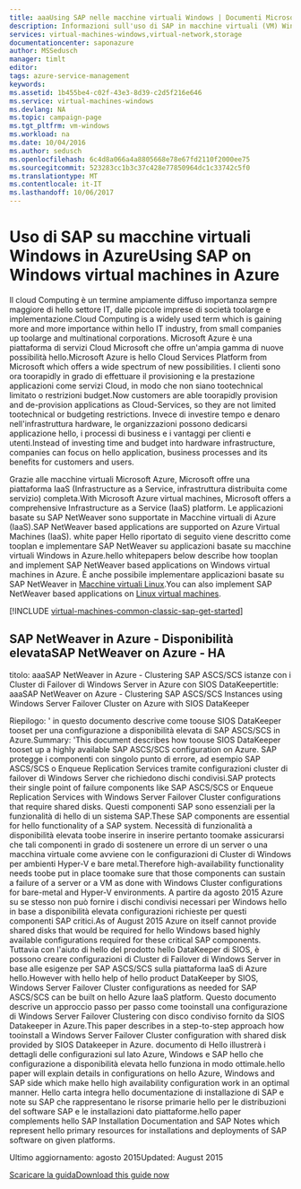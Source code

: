 ```yaml
---
title: aaaUsing SAP nelle macchine virtuali Windows | Documenti Microsoft
description: Informazioni sull'uso di SAP in macchine virtuali (VM) Windows in Microsoft Azure
services: virtual-machines-windows,virtual-network,storage
documentationcenter: saponazure
author: MSSedusch
manager: timlt
editor: 
tags: azure-service-management
keywords: 
ms.assetid: 1b455be4-c02f-43e3-8d39-c2d5f216e646
ms.service: virtual-machines-windows
ms.devlang: NA
ms.topic: campaign-page
ms.tgt_pltfrm: vm-windows
ms.workload: na
ms.date: 10/04/2016
ms.author: sedusch
ms.openlocfilehash: 6c4d8a066a4a8805668e78e67fd2110f2000ee75
ms.sourcegitcommit: 523283cc1b3c37c428e77850964dc1c33742c5f0
ms.translationtype: MT
ms.contentlocale: it-IT
ms.lasthandoff: 10/06/2017
---
```

# <a name="using-sap-on-windows-virtual-machines-in-azure"></a><span data-ttu-id="5db0f-103">Uso di SAP su macchine virtuali Windows in Azure</span><span class="sxs-lookup"><span data-stu-id="5db0f-103">Using SAP on Windows virtual machines in Azure</span></span>
<span data-ttu-id="5db0f-104">Il cloud Computing è un termine ampiamente diffuso importanza sempre maggiore di hello settore IT, dalle piccole imprese di società toolarge e implementazione.</span><span class="sxs-lookup"><span data-stu-id="5db0f-104">Cloud Computing is a widely used term which is gaining more and more importance within hello IT industry, from small companies up toolarge and multinational corporations.</span></span> <span data-ttu-id="5db0f-105">Microsoft Azure è una piattaforma di servizi Cloud Microsoft che offre un'ampia gamma di nuove possibilità hello.</span><span class="sxs-lookup"><span data-stu-id="5db0f-105">Microsoft Azure is hello Cloud Services Platform from Microsoft which offers a wide spectrum of new possibilities.</span></span> <span data-ttu-id="5db0f-106">I clienti sono ora toorapidly in grado di effettuare il provisioning e la prestazione applicazioni come servizi Cloud, in modo che non siano tootechnical limitato o restrizioni budget.</span><span class="sxs-lookup"><span data-stu-id="5db0f-106">Now customers are able toorapidly provision and de-provision applications as Cloud-Services, so they are not limited tootechnical or budgeting restrictions.</span></span> <span data-ttu-id="5db0f-107">Invece di investire tempo e denaro nell'infrastruttura hardware, le organizzazioni possono dedicarsi applicazione hello, i processi di business e i vantaggi per clienti e utenti.</span><span class="sxs-lookup"><span data-stu-id="5db0f-107">Instead of investing time and budget into hardware infrastructure, companies can focus on hello application, business processes and its benefits for customers and users.</span></span>

<span data-ttu-id="5db0f-108">Grazie alle macchine virtuali Microsoft Azure, Microsoft offre una piattaforma IaaS (Infrastructure as a Service, infrastruttura distribuita come servizio) completa.</span><span class="sxs-lookup"><span data-stu-id="5db0f-108">With Microsoft Azure virtual machines, Microsoft offers a comprehensive Infrastructure as a Service (IaaS) platform.</span></span> <span data-ttu-id="5db0f-109">Le applicazioni basate su SAP NetWeaver sono supportate in Macchine virtuali di Azure (IaaS).</span><span class="sxs-lookup"><span data-stu-id="5db0f-109">SAP NetWeaver based applications are supported on Azure Virtual Machines (IaaS).</span></span> <span data-ttu-id="5db0f-110">white paper Hello riportato di seguito viene descritto come tooplan e implementare SAP NetWeaver su applicazioni basate su macchine virtuali Windows in Azure.</span><span class="sxs-lookup"><span data-stu-id="5db0f-110">hello whitepapers below describe how tooplan and implement SAP NetWeaver based applications on Windows virtual machines in Azure.</span></span> <span data-ttu-id="5db0f-111">È anche possibile implementare applicazioni basate su SAP NetWeaver in [Macchine virtuali Linux](../../linux/classic/sap-get-started.md).</span><span class="sxs-lookup"><span data-stu-id="5db0f-111">You can also implement SAP NetWeaver based applications on [Linux virtual machines](../../linux/classic/sap-get-started.md).</span></span>

[!INCLUDE [virtual-machines-common-classic-sap-get-started](../../../../includes/virtual-machines-common-classic-sap-get-started.md)]

## <a name="sap-netweaver-on-azure---ha"></a><span data-ttu-id="5db0f-112">SAP NetWeaver in Azure - Disponibilità elevata</span><span class="sxs-lookup"><span data-stu-id="5db0f-112">SAP NetWeaver on Azure - HA</span></span>
<span data-ttu-id="5db0f-113">titolo: aaaSAP NetWeaver in Azure - Clustering SAP ASCS/SCS istanze con i Cluster di Failover di Windows Server in Azure con SIOS DataKeeper</span><span class="sxs-lookup"><span data-stu-id="5db0f-113">title: aaaSAP NetWeaver on Azure - Clustering SAP ASCS/SCS Instances using Windows Server Failover Cluster on Azure with SIOS DataKeeper</span></span>

<span data-ttu-id="5db0f-114">Riepilogo: ' in questo documento descrive come toouse SIOS DataKeeper tooset per una configurazione a disponibilità elevata di SAP ASCS/SCS in Azure.</span><span class="sxs-lookup"><span data-stu-id="5db0f-114">Summary: 'This document describes how toouse SIOS DataKeeper tooset up a highly available SAP ASCS/SCS configuration on Azure.</span></span> <span data-ttu-id="5db0f-115">SAP protegge i componenti con singolo punto di errore, ad esempio SAP ASCS/SCS o Enqueue Replication Services tramite configurazioni cluster di failover di Windows Server che richiedono dischi condivisi.</span><span class="sxs-lookup"><span data-stu-id="5db0f-115">SAP protects their single point of failure components like SAP ASCS/SCS or Enqueue Replication Services with Windows Server Failover Cluster configurations that require shared disks.</span></span> <span data-ttu-id="5db0f-116">Questi componenti SAP sono essenziali per la funzionalità di hello di un sistema SAP.</span><span class="sxs-lookup"><span data-stu-id="5db0f-116">These SAP components are essential for hello functionality of a SAP system.</span></span> <span data-ttu-id="5db0f-117">Necessità di funzionalità a disponibilità elevata toobe inserire in inserire pertanto toomake assicurarsi che tali componenti in grado di sostenere un errore di un server o una macchina virtuale come avviene con le configurazioni di Cluster di Windows per ambienti Hyper-V e bare metal.</span><span class="sxs-lookup"><span data-stu-id="5db0f-117">Therefore high-availability functionality needs toobe put in place toomake sure that those components can sustain a failure of a server or a VM as done with Windows Cluster configurations for bare-metal and Hyper-V environments.</span></span> <span data-ttu-id="5db0f-118">A partire da agosto 2015 Azure su se stesso non può fornire i dischi condivisi necessari per Windows hello in base a disponibilità elevata configurazioni richieste per questi componenti SAP critici.</span><span class="sxs-lookup"><span data-stu-id="5db0f-118">As of August 2015 Azure on itself cannot provide shared disks that would be required for hello Windows based highly available configurations required for these critical SAP components.</span></span> <span data-ttu-id="5db0f-119">Tuttavia con l'aiuto di hello del prodotto hello DataKeeper di SIOS, è possono creare configurazioni di Cluster di Failover di Windows Server in base alle esigenze per SAP ASCS/SCS sulla piattaforma IaaS di Azure hello.</span><span class="sxs-lookup"><span data-stu-id="5db0f-119">However with hello help of hello product DataKeeper by SIOS, Windows Server Failover Cluster configurations as needed for SAP ASCS/SCS can be built on hello Azure IaaS platform.</span></span> <span data-ttu-id="5db0f-120">Questo documento descrive un approccio passo per passo come tooinstall una configurazione di Windows Server Failover Clustering con disco condiviso fornito da SIOS Datakeeper in Azure.</span><span class="sxs-lookup"><span data-stu-id="5db0f-120">This paper describes in a step-to-step approach how tooinstall a Windows Server Failover Cluster configuration with shared disk provided by SIOS Datakeeper in Azure.</span></span> <span data-ttu-id="5db0f-121">documento di Hello illustrerà i dettagli delle configurazioni sul lato Azure, Windows e SAP hello che configurazione a disponibilità elevata hello funziona in modo ottimale.</span><span class="sxs-lookup"><span data-stu-id="5db0f-121">hello paper will explain details in configurations on hello Azure, Windows and SAP side which make hello high availability configuration work in an optimal manner.</span></span> <span data-ttu-id="5db0f-122">Hello carta integra hello documentazione di installazione di SAP e note su SAP che rappresentano le risorse primarie hello per le distribuzioni del software SAP e le installazioni dato piattaforme.</span><span class="sxs-lookup"><span data-stu-id="5db0f-122">hello paper complements hello SAP Installation Documentation and SAP Notes which represent hello primary resources for installations and deployments of SAP software on given platforms.</span></span>

<span data-ttu-id="5db0f-123">Ultimo aggiornamento: agosto 2015</span><span class="sxs-lookup"><span data-stu-id="5db0f-123">Updated: August 2015</span></span>

[<span data-ttu-id="5db0f-124">Scaricare la guida</span><span class="sxs-lookup"><span data-stu-id="5db0f-124">Download this guide now</span></span>](http://go.microsoft.com/fwlink/?LinkId=613056)

